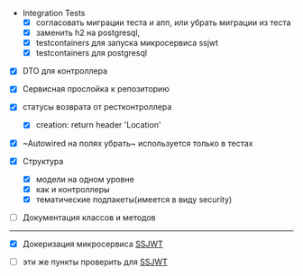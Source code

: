 
- Integration Tests 
    - [x] согласовать миграции теста и апп, или убрать миграции из теста
    - [x] заменить h2 на postgresql, 
    - [x] testcontainers для запуска микросервиса ssjwt     
    - [x] testcontainers для postgresql     
    
- [x] DTO для контроллера

- [x] Сервисная прослойка к репозиторию

- [x] статусы возврата от рестконтроллера 
    -  [x] creation: return header 'Location'

- [x] ~Autowired на полях убрать~ используется только в тестах

- [x] Структура
    - [x] модели на одном уровне
    - [x] как и контроллеры
    - [x] тематические подпакеты(имеется в виду security)
    
- [ ] Документация классов и методов

---

- [x] Докеризация микросервиса [SSJWT](https://github.com/SuvorovJA/SSJWT)

- [ ] эти же пункты проверить для [SSJWT](https://github.com/SuvorovJA/SSJWT)


     
    
